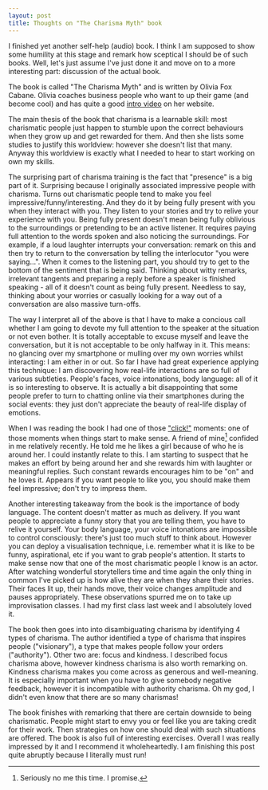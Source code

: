 ```yaml
---
layout: post
title: Thoughts on "The Charisma Myth" book
---
```


I finished yet another self-help (audio) book. I think I am supposed to show
some humility at this stage and remark how sceptical I should be of such books.
Well, let's just assume I've just done it and move on to a more interesting
part: discussion of the actual book.

The book is called "The Charisma Myth" and is written by Olivia Fox Cabane.
Olivia coaches business people who want to up their game (and become cool) and
has quite a good [intro video][vid] on her website.

The main thesis of the book that charisma is a learnable skill: most
charismatic people just happen to stumble upon the correct behaviours when they
grow up and get rewarded for them. And then she lists some studies to justify
this worldview: however she doesn't list that many. Anyway this worldview is
exactly what I needed to hear to start working on own my skills.

The surprising part of charisma training is the fact that "presence" is a big
part of it. Surprising because I originally associated impressive people with
charisma. Turns out charismatic people tend to make you feel
impressive/funny/interesting. And they do it by being fully present with you
when they interact with you. They listen to your stories and try to relive your
experience with you. Being fully present doesn't mean being fully oblivious to
the surroundings or pretending to be an active listener. It requires paying
full attention to the words spoken and also noticing the surroundings. For
example, if a loud laughter interrupts your conversation: remark on this and
then try to return to the conversation by telling the interlocutor "you were
saying...". When it comes to the listening part, you should try to get to the
bottom of the sentiment that is being said. Thinking about witty remarks,
irrelevant tangents and preparing a reply before a speaker is finished speaking -
all of it doesn't count as being fully present. Needless to say, thinking about
your worries or casually looking for a way out of a conversation are also
massive turn-offs.

The way I interpret all of the above is that I have to make a concious call
whether I am going to devote my full attention to the speaker at the situation
or not even bother. It is totally acceptable to excuse myself and leave the
conversation, but it is not acceptable to be only halfway in it. This means: no
glancing over my smartphone or mulling over my own worries whilst interacting:
I am either in or out. So far I have had great experience applying this
technique: I am discovering how real-life interactions are so full of various
subtleties. People's faces, voice intonations, body language: all of it is
so interesting to observe. It is actually a bit disappointing that some people
prefer to turn to chatting online via their smartphones during the social
events: they just don't appreciate the beauty of real-life display of emotions.

When I was reading the book I had one of those ["click!"][click] moments: one
of those moments when things start to make sense. A friend of mine[^1] confided
in me relatively recently. He told me he likes a girl because of who he is
around her. I could instantly relate to this. I am starting to suspect that he
makes an effort by being around her and she rewards him with laughter or
meaningful replies. Such constant rewards encourages him to be "on" and he
loves it. Appears if you want people to like you, you should make them feel
impressive; don't try to impress them.

Another interesting takeaway from the book is the importance of body language.
The content doesn't matter as much as delivery. If you want people to
appreciate a funny story that you are telling them, you have to relive it
yourself. Your body language, your voice intonations are impossible to control
consciously: there's just too much stuff to think about. However you can deploy
a visualisation technique, i.e. remember what it is like to be funny,
aspirational, etc if you want to grab people's attention. It starts to make
sense now that one of the most charismatic people I know is an actor. After
watching wonderful storytellers time and time again the only thing in common
I've picked up is how alive they are when they share their stories. Their faces
lit up, their hands move, their voice changes amplitude and pauses
appropriately. These observations spurred me on to take up improvisation
classes. I had my first class last week and I absolutely loved it.

The book then goes into into disambiguating charisma by identifying 4 types of
charisma. The author identified a type of charisma that inspires people
("visionary"), a type that makes people follow your orders ("authority"). Other
two are: focus and kindness. I described focus charisma above, however kindness
charisma is also worth remarking on. Kindness charisma makes you come across as
generous and well-meaning. It is especially important when you have to give
somebody negative feedback, however it is incompatible with authority
charisma. Oh my god, I didn't even know that there are so many charismas!

The book finishes with remarking that there are certain downside to being
charismatic. People might start to envy you or feel like you are taking credit
for their work. Then strategies on how one should deal with such situations are
offered. The book is also full of interesting exercises. Overall I was really
impressed by it and I recommend it wholeheartedly. I am finishing this post
quite abruptly because I literally must run!

[^1]: Seriously no me this time. I promise.

[click]: http://lesswrong.com/lw/1mh/that_magical_click/

[vid]: http://foxcabane.com/
